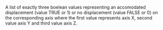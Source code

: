 A list of exactly three boelean values representing an accomodated displacement (value TRUE or 1) or no displacement (value FALSE or 0) on the corresponding axis where the first value represents axis X, second value axis Y and third value axis Z.